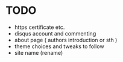# TODO

- https certificate etc.
- disqus account and commenting
- about page ( authors introduction or sth )
- theme choices and tweaks to follow
- site name (rename)
